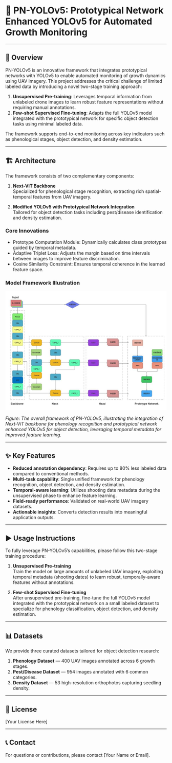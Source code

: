 # 🌾 PN-YOLOv5: Prototypical Network Enhanced YOLOv5 for Automated Growth Monitoring

---

## 📝 Overview

PN-YOLOv5 is an innovative framework that integrates prototypical networks with YOLOv5 to enable automated monitoring of growth dynamics using UAV imagery. This project addresses the critical challenge of limited labeled data by introducing a novel two-stage training approach:

1. **Unsupervised Pre-training**: Leverages temporal information from unlabeled drone images to learn robust feature representations without requiring manual annotations.  
2. **Few-shot Supervised Fine-tuning**: Adapts the full YOLOv5 model integrated with the prototypical network for specific object detection tasks using minimal labeled data.

The framework supports end-to-end monitoring across key indicators such as phenological stages, object detection, and density estimation.

---

## 🏗 Architecture

The framework consists of two complementary components:

1. **Next-ViT Backbone**  
   Specialized for phenological stage recognition, extracting rich spatial-temporal features from UAV imagery.

2. **Modified YOLOv5 with Prototypical Network Integration**  
   Tailored for object detection tasks including pest/disease identification and density estimation.

### Core Innovations

- Prototype Computation Module: Dynamically calculates class prototypes guided by temporal metadata.  
- Adaptive Triplet Loss: Adjusts the margin based on time intervals between images to improve feature discrimination.  
- Cosine Similarity Constraint: Ensures temporal coherence in the learned feature space.

### Model Framework Illustration

![PN-YOLOv5 Model Framework](.github/PN-YOLO.png)

*Figure: The overall framework of PN-YOLOv5, illustrating the integration of Next-ViT backbone for phenology recognition and prototypical network enhanced YOLOv5 for object detection, leveraging temporal metadata for improved feature learning.*

---

## ✨ Key Features

- **Reduced annotation dependency**: Requires up to 80% less labeled data compared to conventional methods.  
- **Multi-task capability**: Single unified framework for phenology recognition, object detection, and density estimation.  
- **Temporal-aware learning**: Utilizes shooting date metadata during the unsupervised phase to enhance feature learning.  
- **Field-ready performance**: Validated on real-world UAV imagery datasets.  
- **Actionable insights**: Converts detection results into meaningful application outputs.

---

## ▶️ Usage Instructions

To fully leverage PN-YOLOv5’s capabilities, please follow this two-stage training procedure:

1. **Unsupervised Pre-training**  
   Train the model on large amounts of unlabeled UAV imagery, exploiting temporal metadata (shooting dates) to learn robust, temporally-aware features without annotations.

2. **Few-shot Supervised Fine-tuning**  
   After unsupervised pre-training, fine-tune the full YOLOv5 model integrated with the prototypical network on a small labeled dataset to specialize for phenology classification, object detection, and density estimation.

---

## 📊 Datasets

We provide three curated datasets tailored for object detection research:

1. **Phenology Dataset** — 400 UAV images annotated across 6 growth stages.  
2. **Pest/Disease Dataset** — 954 images annotated with 6 common categories.  
3. **Density Dataset** — 53 high-resolution orthophotos capturing seedling density.

---

## 📜 License

[Your License Here]

---

## 📞 Contact

For questions or contributions, please contact [Your Name or Email].

